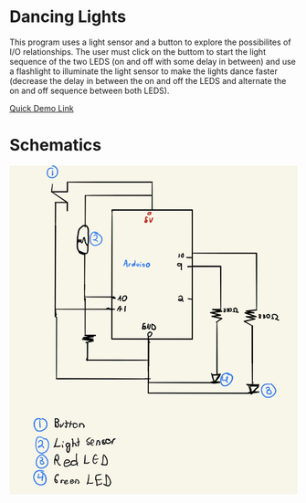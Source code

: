 # Dancing Lights

 This program uses a light sensor and a button to explore the possibilites of I/O relationships. The user must click on the buttom to start the light sequence of the two LEDS (on and off with some delay in between) and use a flashlight to illuminate the light sensor to make the lights dance faster (decrease the delay in between the on and off the LEDS and alternate the on and off sequence between both LEDS).

 <a href="https://youtu.be/efyjswMimUQ">Quick Demo Link</a>

# Schematics
<img src="schematic.jpg">


